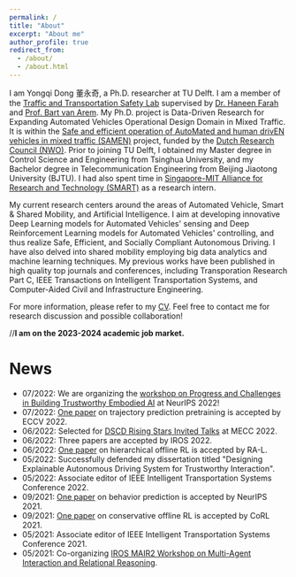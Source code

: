 ```yaml
---
permalink: /
title: "About"
excerpt: "About me"
author_profile: true
redirect_from: 
  - /about/
  - /about.html
---
```


I am Yongqi Dong 董永奇, a Ph.D. researcher at TU Delft. I am a member of the [Traffic and Transportation Safety Lab](https://www.tudelft.nl/citg/tts-lab) supervised by [Dr. Haneen Farah](https://www.tudelft.nl/en/ceg/about-faculty/departments/transport-planning/staff/personal-pages/farah-h) and [Prof. Bart van Arem](https://www.tudelft.nl/en/ceg/about-faculty/departments/transport-planning/staff/personal-pages/arem-b-van). My Ph.D. project is Data-Driven Research for Expanding Automated Vehicles Operational Design Domain in Mixed Traffic. It is within the [Safe and efficient operation of AutoMated and human drivEN vehicles in mixed traffic (SAMEN)](https://www.tudelft.nl/citg/samen) project, funded by the [Dutch Research Council (NWO)](https://www.nwo.nl/en). Prior to joining TU Delft, I obtained my Master degree in Control Science and Engineering from Tsinghua University, and my Bachelor degree in Telecommunication Engineering from Beijing Jiaotong University (BJTU). I had also spent time in [Singapore-MIT Alliance for Research and Technology (SMART)](https://smart.mit.edu/research/fm/about-fm) as a research intern.

My current research centers around the areas of Automated Vehicle, Smart & Shared Mobility, and Artificial Intelligence. I aim at developing innovative Deep Learning models for Automated Vehicles' sensing and Deep Reinforcement Learning models for Automated Vehicles' controlling, and thus realize Safe, Efficient, and Socially Compliant Autonomous Driving. I have also delved into shared mobility employing big data analytics and machine learning techniques. My previous works have been published in high quality top journals and conferences, including Transporation Research Part C, IEEE Transactions on Intelligent Transportation Systems, and Computer-Aided Civil and Infrastructure Engineering.

For more information, please refer to my [CV](https://ChenTangMark.github.io/files/Dong_YongqiCV_20221108.pdf). Feel free to contact me for research discussion and possible collaboration! 

//**I am on the 2023-2024 academic job market.**


News 
======
- 07/2022: We are organizing the [workshop on Progress and Challenges in Building Trustworthy Embodied AI](https://sites.google.com/berkeley.edu/trustworthy-embodied-ai/home) at NeurIPS 2022! 
- 07/2022: [One paper](https://arxiv.org/abs/2204.10435) on trajectory prediction pretraining is accepted by ECCV 2022. 
- 06/2022: Selected for [DSCD Rising Stars Invited Talks](https://mecc2022.a2c2.org/events.html) at MECC 2022. 
- 06/2022: Three papers are accepted by IROS 2022. 
- 06/2022: [One paper](https://arxiv.org/abs/2205.11790) on hierarchical offline RL is accepted by RA-L.
- 05/2022: Successfully defended my dissertation titled "Designing Explainable Autonomous Driving System for Trustworthy Interaction". 
- 05/2022: Associate editor of IEEE Intelligent Transportation Systems Conference 2022.
- 09/2021: [One paper](https://https://proceedings.neurips.cc/paper/2021/hash/47951a40efc0d2f7da8ff1ecbfde80f4-Abstract.html) on behavior prediction is accepted by NeurIPS 2021. 
- 09/2021: [One paper](https://openreview.net/forum?id=ftOqDUeLPn3) on conservative offline RL is accepted by CoRL 2021.
- 05/2021: Associate editor of IEEE Intelligent Transportation Systems Conference 2021.
- 05/2021: Co-organizing [IROS MAIR2 Workshop on Multi-Agent Interaction and Relational Reasoning](https://iros.mair2.com).

<script type="text/javascript" id="clustrmaps" src="//cdn.clustrmaps.com/map_v2.js?d=linXdGUW0uzldsSGTUU1wkce_m9BE5xmEZBiDgTGM9w&cl=ffffff&w=a"></script>


